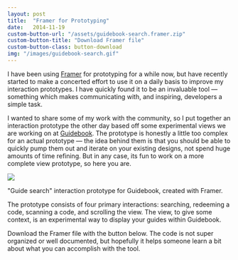 ```yaml
---
layout: post
title:  "Framer for Prototyping"
date:   2014-11-19
custom-button-url: "/assets/guidebook-search.framer.zip"
custom-button-title: "Download Framer file"
custom-button-class: button-download
img: "/images/guidebook-search.gif" 
---
```


I have been using [Framer](http://framerjs.com) for prototyping for a while now, but have recently started to make a concerted effort to use it on a daily basis to improve my interaction prototypes. I have quickly found it to be an invaluable tool &mdash; something which makes communicating with, and inspiring, developers a simple task. 

I wanted to share some of my work with the community, so I put together an interaction prototype the other day based off some experimental views we are working on at [Guidebook](http://guidebook.com). The prototype is honestly a little too complex for an actual prototype &mdash; the idea behind them is that you should be able to quickly pump them out and iterate on your existing designs, not spend huge amounts of time refining. But in any case, its fun to work on a more complete view prototype, so here you are. 

<div class="img img-has-border">
    <div class="img_image">
        <img src="/images/guidebook-search.gif" />
    </div>
    <p class="img_caption">"Guide search" interaction prototype for Guidebook, created with Framer.</p>
</div>

The prototype consists of four primary interactions: searching, redeeming a code, scanning a code, and scrolling the view. The view, to give some context, is an experimental way to display your guides within Guidebook.

Download the Framer file with the button below. The code is not super organized or well documented, but hopefully it helps someone learn a bit about what you can accomplish with the tool.
